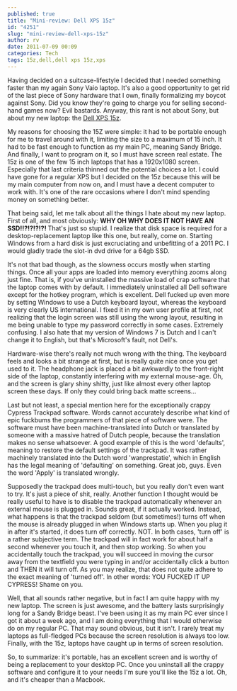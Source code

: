 ```yaml
---
published: true
title: "Mini-review: Dell XPS 15z"
id: "4251"
slug: "mini-review-dell-xps-15z"
author: rv
date: 2011-07-09 00:09
categories: Tech
tags: 15z,dell,dell xps 15z,xps
---
```

Having decided on a suitcase-lifestyle I decided that I needed something faster than my again Sony Vaio laptop. It's also a good opportunity to get rid of the last piece of Sony hardware that I own, finally formalizing my boycot against Sony. Did you know they're going to charge you for selling second-hand games now? Evil bastards. Anyway, this rant is not about Sony, but about my new laptop: the <a href="http://www.dell.com/us/p/xps-15z/pd.aspx" target="_blank">Dell XPS 15z</a>.

My reasons for choosing the 15Z were simple: it had to be portable enough for me to travel around with it, limiting the size to a maximum of 15 inch. It had to be fast enough to function as my main PC, meaning Sandy Bridge. And finally, I want to program on it, so I must have screen real estate. The 15z is one of the few 15 inch laptops that has a 1920x1080 screen. Especially that last criteria thinned out the potential choices a lot. I could have gone for a regular XPS but I decided on the 15z because this will be my main computer from now on, and I must have a decent computer to work with. It's one of the rare occasions where I don't mind spending money on something better.

That being said, let me talk about all the things I hate about my new laptop. First of all, and most obviously: <strong>WHY OH WHY DOES IT NOT HAVE AN SSD!!?!?!?!?! </strong>That's just so stupid. I realize that disk space is required for a desktop-replacement laptop like this one, but really, come on. Starting Windows from a hard disk is just excruciating and unbefitting of a 2011 PC. I would gladly trade the slot-in dvd drive for a 64gb SSD.

It's not that bad though, as the slowness occurs mostly when starting things. Once all your apps are loaded into memory everything zooms along just fine. That is, if you've uninstalled the massive load of crap software that the laptop comes with by default. I immediately uninstalled all Dell software except for the hotkey program, which is excellent. Dell fucked up even more by setting Windows to use a Dutch keyboard layout, whereas the keyboard is very clearly US international. I fixed it in my own user profile at first, not realizing that the login screen was still using the wrong layout, resulting in me being unable to type my password correctly in some cases. Extremely confusing. I also hate that my version of Windows 7 is Dutch and I can't change it to English, but that's Microsoft's fault, not Dell's.

Hardware-wise there's really not much wrong with the thing. The keyboard feels and looks a bit strange at first, but is really quite nice once you get used to it. The headphone jack is placed a bit awkwardly to the front-right side of the laptop, constantly interfering with my external mouse-age. Oh, and the screen is glary shiny shitty, just like almost every other laptop screen these days. If only they could bring back matte screens...

Last but not least, a special mention here for the exceptionally crappy Cypress Trackpad software. Words cannot accurately describe what kind of epic fuckbums the programmers of that piece of software were. The software must have been machine-translated into Dutch or translated by someone with a massive hatred of Dutch people, because the translation makes no sense whatsoever. A good example of this is the word 'defaults', meaning to restore the default settings of the trackpad. It was rather machinely translated into the Dutch word 'wanprestatie', which in English has the legal meaning of 'defaulting' on something. Great job, guys. Even the word 'Apply' is translated wrongly.

Supposedly the trackpad does multi-touch, but you really don't even want to try. It's just a piece of shit, really. Another function I thought would be really useful to have is to disable the trackpad automatically whenever an external mouse is plugged in. Sounds great, if it actually worked. Instead, what happens is that the trackpad seldom (but sometimes!) turns off when the mouse is already plugged in when Windows starts up. When you plug it in after it's started, it does turn off correctly. NOT. In both cases, 'turn off' is a rather subjective term. The trackpad will in fact work for about half a second whenever you touch it, and then stop working. So when you accidentally touch the trackpad, you will succeed in moving the cursor away from the textfield you were typing in and/or accidentally click a button and THEN it will turn off. As you may realize, that does not quite adhere to the exact meaning of 'turned off'. In other words: YOU FUCKED IT UP CYPRESS! Shame on you.

Well, that all sounds rather negative, but in fact I am quite happy with my new laptop. The screen is just awesome, and the battery lasts surprisingly long for a Sandy Bridge beast. I've been using it as my main PC ever since I got it about a week ago, and I am doing everything that I would otherwise do on my regular PC. That may sound obvious, but it isn't. I rarely treat my laptops as full-fledged PCs because the screen resolution is always too low. Finally, with the 15z, laptops have caught up in terms of screen resolution.

So, to summarize: it's portable, has an excellent screen and is worthy of being a replacement to your desktop PC. Once you uninstall all the crappy software and configure it to your needs I'm sure you'll like the 15z a lot. Oh, and it's cheaper than a Macbook.